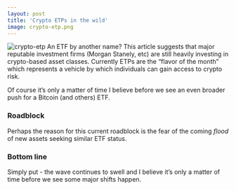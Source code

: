```yaml
---
layout: post
title: 'Crypto ETPs in the wild'
image: crypto-etp.png
---
```


![crypto-etp]({{site.url}}/assets/img/crypto-etp.png)
An ETF by another name? This article suggests that major reputable investment firms (Morgan Stanely, etc) are still heavily investing in crypto-based asset classes. Currently ETPs are the “flavor of the month” which represents a vehicle by which individuals can gain access to crypto risk.

Of course it’s only a matter of time I believe before we see an even broader push for a Bitcoin (and others) ETF. 

### Roadblock
Perhaps the reason for this current roadblock is the fear of the coming *flood* of new assets seeking similar ETF status. 

### Bottom line
Simply put - the wave continues to swell and I believe it’s only a matter of time before we see some major shifts happen.